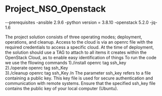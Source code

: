 # Project_NSO_Openstack
--prerequisites
-ansible 2.9.6
-python version = 3.8.10
-openstack 5.2.0 
-jq-1.6

The project solution consists of three operating modes; deployment, operations, and cleanup.  Access to the cloud is via an openrc file with the required credentials to access a specific cloud. At the time of deployment, the solution should use a TAG to attach to all items it creates within the OpenStack Cloud, as to enable easy identification of things 
To run the code we use the fllowing commands 
1)./install openrc tag ssh_key    
2)./operate openrc tag ssh_Key                    
3)./cleanup openrc tag ssh_Key
/n The parameter ssh_key refers to a file containing a public key. This key file is used for secure authentication and communication with remote systems. Ensure that the specified ssh_key file contains the public key of your local computer (Ubuntu).

